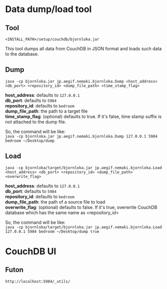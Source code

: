# Data dump/load tool
## Tool
`<INSTALL_PATH>/setup/couchdb/bjornloka.jar`  

This tool dumps all data from CouchDB in JSON format and loads such data to the database.  

## Dump
`java -cp bjornloka.jar jp.aegif.nemaki.bjornloka.Dump <host_address> <db_port> <repository_id> <dump_file_path> <time_stamp_flag>`

**host_address**: defaults to `127.0.0.1`  
**db_port**: defaults to `5984`  
**repository_id**: defaults to `bedroom`  
**dump_file_path**: the path to a target file  
**time_stamp_flag**: (optional) defaults to true. If it's false, time stamp suffix is not attached to the dump file.  

So, the command will be like:  
`java -cp bjornloka.jar jp.aegif.nemaki.bjornloka.Dump 127.0.0.1 5984 bedroom ~/Desktop/dump`

## Load
`java -cp bjornloka/target/bjornloka.jar jp.aegif.nemaki.bjornloka.Load <host_address> <db_port> <repository_id> <dump_file_path> <overwrite_flag>`  

**host_address**: defaults to `127.0.0.1`  
**db_port**: defaults to `5984`  
**repository_id**: defaults to `bedroom`  
**dump_file_path**: the path of a source file to load  
**overwrite_flag**: (optional) defaults to false. If it's true, overwrite CouchDB database which has the same name as \<repository_id\>  

So, the command will be like:  
`java -cp bjornloka/target/bjornloka.jar jp.aegif.nemaki.bjornloka.Load 127.0.0.1 5984 bedroom ~/Desktop/dump true`

# CouchDB UI
## Futon
`http://localhost:5984/_utils/` 